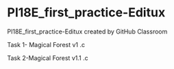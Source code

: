 # PI18E_first_practice-Editux
PI18E_first_practice-Editux created by GitHub Classroom


Task 1- Magical Forest v1 .c


Task 2-Magical Forest v1.1 .c
